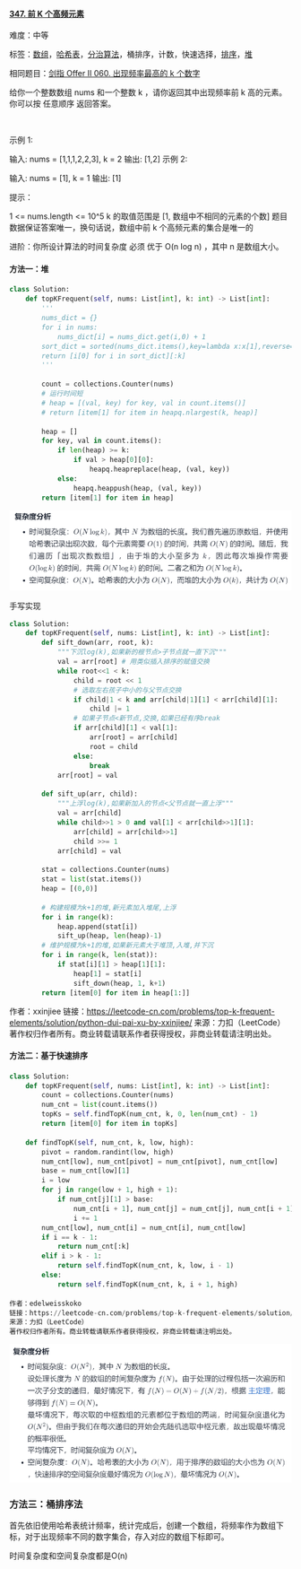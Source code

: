#### [347. 前 K 个高频元素](https://leetcode-cn.com/problems/top-k-frequent-elements/)

难度：中等

标签：[数组](../原理/数组.md)，[哈希表](../原理/哈希表.md)，[分治算法](../原理/分治算法.md)，桶排序，计数，快速选择，[排序](../原理/排序.md)，[堆](../原理/堆.md)

相同题目：[剑指 Offer II 060. 出现频率最高的 k 个数字](https://leetcode-cn.com/problems/g5c51o/)

给你一个整数数组 nums 和一个整数 k ，请你返回其中出现频率前 k 高的元素。你可以按 任意顺序 返回答案。

 

示例 1:

输入: nums = [1,1,1,2,2,3], k = 2
输出: [1,2]
示例 2:

输入: nums = [1], k = 1
输出: [1]


提示：

1 <= nums.length <= 10^5
k 的取值范围是 [1, 数组中不相同的元素的个数]
题目数据保证答案唯一，换句话说，数组中前 k 个高频元素的集合是唯一的


进阶：你所设计算法的时间复杂度 必须 优于 O(n log n) ，其中 n 是数组大小。

#### 方法一：堆

```python
class Solution:
    def topKFrequent(self, nums: List[int], k: int) -> List[int]:
        '''
        nums_dict = {}
        for i in nums:
            nums_dict[i] = nums_dict.get(i,0) + 1
        sort_dict = sorted(nums_dict.items(),key=lambda x:x[1],reverse=True)
        return [i[0] for i in sort_dict][:k]
        '''
        
        count = collections.Counter(nums)
        # 运行时间短
        # heap = [(val, key) for key, val in count.items()]
        # return [item[1] for item in heapq.nlargest(k, heap)]

        heap = []
        for key, val in count.items():
            if len(heap) >= k:
                if val > heap[0][0]:
                    heapq.heapreplace(heap, (val, key))
            else:
                heapq.heappush(heap, (val, key))
        return [item[1] for item in heap]
```



![image-20210904084447726](img/image-20210904084447726.png)

手写实现

```python
class Solution:
    def topKFrequent(self, nums: List[int], k: int) -> List[int]:
        def sift_down(arr, root, k):
            """下沉log(k),如果新的根节点>子节点就一直下沉"""
            val = arr[root] # 用类似插入排序的赋值交换
            while root<<1 < k:
                child = root << 1
                # 选取左右孩子中小的与父节点交换
                if child|1 < k and arr[child|1][1] < arr[child][1]:
                    child |= 1
                # 如果子节点<新节点,交换,如果已经有序break
                if arr[child][1] < val[1]:
                    arr[root] = arr[child]
                    root = child
                else:
                    break
            arr[root] = val

        def sift_up(arr, child):
            """上浮log(k),如果新加入的节点<父节点就一直上浮"""
            val = arr[child]
            while child>>1 > 0 and val[1] < arr[child>>1][1]:
                arr[child] = arr[child>>1]
                child >>= 1
            arr[child] = val

        stat = collections.Counter(nums)
        stat = list(stat.items())
        heap = [(0,0)]

        # 构建规模为k+1的堆,新元素加入堆尾,上浮
        for i in range(k):
            heap.append(stat[i])
            sift_up(heap, len(heap)-1) 
        # 维护规模为k+1的堆,如果新元素大于堆顶,入堆,并下沉
        for i in range(k, len(stat)):
            if stat[i][1] > heap[1][1]:
                heap[1] = stat[i]
                sift_down(heap, 1, k+1) 
        return [item[0] for item in heap[1:]]

```

作者：xxinjiee
链接：https://leetcode-cn.com/problems/top-k-frequent-elements/solution/python-dui-pai-xu-by-xxinjiee/
来源：力扣（LeetCode）
著作权归作者所有。商业转载请联系作者获得授权，非商业转载请注明出处。

#### 方法二：基于快速排序

```python
class Solution:
    def topKFrequent(self, nums: List[int], k: int) -> List[int]:
        count = collections.Counter(nums)
        num_cnt = list(count.items())
        topKs = self.findTopK(num_cnt, k, 0, len(num_cnt) - 1)
        return [item[0] for item in topKs]
    
    def findTopK(self, num_cnt, k, low, high):
        pivot = random.randint(low, high)
        num_cnt[low], num_cnt[pivot] = num_cnt[pivot], num_cnt[low]
        base = num_cnt[low][1]
        i = low
        for j in range(low + 1, high + 1):
            if num_cnt[j][1] > base:
                num_cnt[i + 1], num_cnt[j] = num_cnt[j], num_cnt[i + 1]
                i += 1
        num_cnt[low], num_cnt[i] = num_cnt[i], num_cnt[low]
        if i == k - 1:
            return num_cnt[:k]
        elif i > k - 1:
            return self.findTopK(num_cnt, k, low, i - 1)
        else:
            return self.findTopK(num_cnt, k, i + 1, high)

作者：edelweisskoko
链接：https://leetcode-cn.com/problems/top-k-frequent-elements/solution/347-qian-k-ge-gao-pin-yuan-su-zhi-jie-pa-wemd/
来源：力扣（LeetCode）
著作权归作者所有。商业转载请联系作者获得授权，非商业转载请注明出处。
```

![image-20210904084504389](img/image-20210904084504389.png)

### 方法三：桶排序法

首先依旧使用哈希表统计频率，统计完成后，创建一个数组，将频率作为数组下标，对于出现频率不同的数字集合，存入对应的数组下标即可。

时间复杂度和空间复杂度都是O(n)
